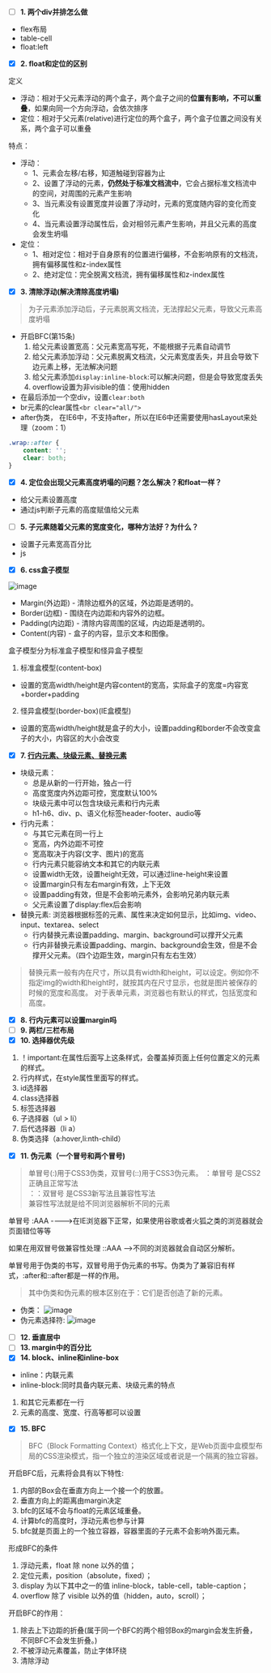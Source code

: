 - [ ] **1. 两个div并排怎么做**
- flex布局
- table-cell
- float:left


- [x] **2. float和定位的区别**

定义
- 浮动：相对于父元素浮动的两个盒子，两个盒子之间的**位置有影响，不可以重叠**，如果向同一个方向浮动，会依次排序
- 定位：相对于父元素(relative)进行定位的两个盒子，两个盒子位置之间没有关系，两个盒子可以重叠

特点：
- 浮动：
    - 1、元素会左移/右移，知道触碰到容器为止
    - 2、设置了浮动的元素，**仍然处于标准文档流中**，它会占据标准文档流中的空间，对周围的元素产生影响
    - 3、当元素没有设置宽度并设置了浮动时，元素的宽度随内容的变化而变化
    - 4、当元素设置浮动属性后，会对相邻元素产生影响，并且父元素的高度会发生坍塌
- 定位：
    - 1、相对定位：相对于自身原有的位置进行偏移，不会影响原有的文档流，拥有偏移属性和z-index属性
    - 2、绝对定位：完全脱离文档流，拥有偏移属性和z-index属性


- [x] **3. 清除浮动(解决清除高度坍塌)**
> 为子元素添加浮动后，子元素脱离文档流，无法撑起父元素，导致父元素高度坍塌
- 开启BFC(第15条)
    1. 给父元素设置宽高：父元素宽高写死，不能根据子元素自动调节
    2. 给父元素添加浮动：父元素脱离文档流，父元素宽度丢失，并且会导致下边元素上移，无法解决问题
    3. 给父元素添加`display:inline-block`:可以解决问题，但是会导致宽度丢失
    4. overflow设置为非visible的值：使用hidden
- 在最后添加一个空div，设置`clear:both`
- br元素的clear属性`<br clear="all/">`
- after伪类， 在IE6中，不支持after，所以在IE6中还需要使用hasLayout来处理（zoom：1）

```CSS
.wrap::after {
    content: '';
    clear: both;
}
```


- [x] **4. 定位会出现父元素高度坍塌的问题？怎么解决？和float一样？**
- 给父元素设置高度
- 通过js判断子元素的高度赋值给父元素


- [ ] **5. 子元素随着父元素的宽度变化，哪种方法好？为什么？**
- 设置子元素宽高百分比
- js


- [x] **6. css盒子模型**

![image](https://www.runoob.com/images/box-model.gif)
- Margin(外边距) - 清除边框外的区域，外边距是透明的。
- Border(边框) - 围绕在内边距和内容外的边框。
- Padding(内边距) - 清除内容周围的区域，内边距是透明的。
- Content(内容) - 盒子的内容，显示文本和图像。

盒子模型分为标准盒子模型和怪异盒子模型
1. 标准盒模型(content-box)
- 设置的宽高width/height是内容content的宽高，实际盒子的宽度=内容宽+border+padding

2. 怪异盒模型(border-box)(IE盒模型)
- 设置的宽高width/height就是盒子的大小，设置padding和border不会改变盒子的大小，内容区的大小会改变

- [x] **7. [行内元素、块级元素、替换元素](https://segmentfault.com/a/1190000015202771)**
- 块级元素：
    - 总是从新的一行开始，独占一行
    - 高度宽度内外边距可控，宽度默认100%
    - 块级元素中可以包含块级元素和行内元素
    - h1-h6、div、p、语义化标签header-footer、audio等
- 行内元素：
    - 与其它元素在同一行上
    - 宽高，内外边距不可控
    - 宽高取决于内容(文字、图片)的宽高
    - 行内元素只能容纳文本和其它的内联元素
    - 设置width无效，设置height无效，可以通过line-height来设置
    - 设置margin只有左右margin有效，上下无效
    - 设置padding有效，但是不会影响元素外，会影响兄弟内联元素
    - 父元素设置了display:flex后会影响
- 替换元素: 浏览器根据标签的元素、属性来决定如何显示，比如img、video、input、textarea、select
    - 行内替换元素设置padding、margin、background可以撑开父元素
    - 行内非替换元素设置padding、margin、background会生效，但是不会撑开父元素。（四个边距生效，margin只有左右生效）

> 替换元素一般有内在尺寸，所以具有width和height，可以设定。例如你不指定img的width和height时，就按其内在尺寸显示，也就是图片被保存的时候的宽度和高度。
对于表单元素，浏览器也有默认的样式，包括宽度和高度。



- [x] **8. 行内元素可以设置margin吗**
- [ ] **9. 两栏/三栏布局**
- [x] **10. 选择器优先级**
1.   ！important:在属性后面写上这条样式，会覆盖掉页面上任何位置定义的元素的样式。
2.   行内样式，在style属性里面写的样式。
3.  id选择器
4. class选择器
5. 标签选择器
6. 子选择器（ul > li）
7. 后代选择器（li a）
8. 伪类选择（a:hover,li:nth-child）
- [x] **11. 伪元素（一个冒号和两个冒号)**
> 单冒号(:)用于CSS3伪类，双冒号(::)用于CSS3伪元素。
> ：单冒号 是CSS2正确且正常写法<br/>
> ：：双冒号 是CSS3新写法且兼容性写法<br/>
> 兼容性写法就是给不同浏览器解析不同的元素

单冒号 :AAA ---->在IE浏览器下正常，如果使用谷歌或者火狐之类的浏览器就会页面错位等等

如果在用双冒号做兼容性处理 ::AAA —>不同的浏览器就会自动区分解析。

单冒号用于伪类的书写，双冒号用于伪元素的书写。伪类为了兼容旧有样式，:after和::after都是一样的作用。

> 其中伪类和伪元素的根本区别在于：它们是否创造了新的元素。

- 伪类： ![image](https://img-blog.csdnimg.cn/20190527175840224.png?x-oss-process=image/watermark,type_ZmFuZ3poZW5naGVpdGk,shadow_10,text_aHR0cHM6Ly9ibG9nLmNzZG4ubmV0L3FxXzI3Njc0NDM5,size_16,color_FFFFFF,t_70)
- 伪元素选择符: ![image](https://img-blog.csdnimg.cn/2019052717580919.png?x-oss-process=image/watermark,type_ZmFuZ3poZW5naGVpdGk,shadow_10,text_aHR0cHM6Ly9ibG9nLmNzZG4ubmV0L3FxXzI3Njc0NDM5,size_16,color_FFFFFF,t_70)


- [ ] **12. 垂直居中**
- [ ] **13. margin中的百分比**
- [x] **14. block、inline和inline-box**
- inline：内联元素
- inline-block:同时具备内联元素、块级元素的特点
1. 和其它元素都在一行
2. 元素的高度、宽度、行高等都可以设置
- [x] **15. BFC**
> BFC（Block Formatting Context）格式化上下文，是Web页面中盒模型布局的CSS渲染模式，指一个独立的渲染区域或者说是一个隔离的独立容器。

开启BFC后，元素将会具有以下特性:
1. 内部的Box会在垂直方向上一个接一个的放置。
2. 垂直方向上的距离由margin决定
3. bfc的区域不会与float的元素区域重叠。
4. 计算bfc的高度时，浮动元素也参与计算
5. bfc就是页面上的一个独立容器，容器里面的子元素不会影响外面元素。

形成BFC的条件
1. 浮动元素，float 除 none 以外的值； 
2. 定位元素，position（absolute，fixed）； 
3. display 为以下其中之一的值 inline-block，table-cell，table-caption； 
4. overflow 除了 visible 以外的值（hidden，auto，scroll）；

开启BFC的作用：
1. 除去上下边距的折叠(属于同一个BFC的两个相邻Box的margin会发生折叠，不同BFC不会发生折叠。)
2. 不被浮动元素覆盖，防止字体环绕
3. 清除浮动